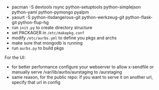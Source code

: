 - pacman -S devtools rsync python-setuptools python-simplejson python-yaml python-pymongo pyalpm
- yaourt -S python-itsdangerous-git python-werkzeug-git python-flask-git python-flup-hg
- run `init.py` to create directory structure
- set PACKAGER in `/etc/makepkg.conf`
- modify `/etc/aurbs.yml` to define you pkgs and archs
- make sure that mongodb is running
- run `aurbs.py` to build pkgs


For the UI:
- for better performance configure your webserver to allow x-sendfile or manually serve
  /var/lib/aurbs/aurstaging to /aurstaging
- same reason, for the public repo: if you want to serve it on another url, specify that url in config
